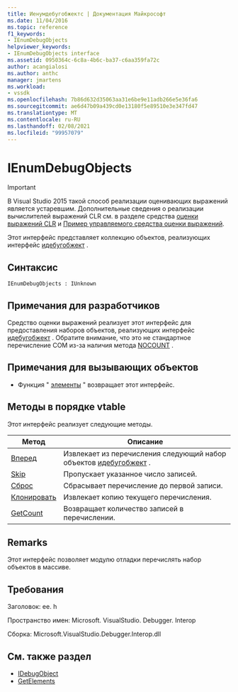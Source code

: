 ```yaml
---
title: Иенумдебугобжектс | Документация Майкрософт
ms.date: 11/04/2016
ms.topic: reference
f1_keywords:
- IEnumDebugObjects
helpviewer_keywords:
- IEnumDebugObjects interface
ms.assetid: 0950364c-6c8a-4b6c-ba37-c6aa359fa72c
author: acangialosi
ms.author: anthc
manager: jmartens
ms.workload:
- vssdk
ms.openlocfilehash: 7b86d632d35063aa31e6be9e11adb266e5e36fa6
ms.sourcegitcommit: ae6d47b09a439cd0e13180f5e89510e3e347fd47
ms.translationtype: MT
ms.contentlocale: ru-RU
ms.lasthandoff: 02/08/2021
ms.locfileid: "99957079"
---
```

# <a name="ienumdebugobjects"></a>IEnumDebugObjects
> [!IMPORTANT]
> В Visual Studio 2015 такой способ реализации оценивающих выражений является устаревшим. Дополнительные сведения о реализации вычислителей выражений CLR см. в разделе средства [оценки выражений CLR](https://github.com/Microsoft/ConcordExtensibilitySamples/wiki/CLR-Expression-Evaluators) и [Пример управляемого средства оценки выражений](https://github.com/Microsoft/ConcordExtensibilitySamples/wiki/Managed-Expression-Evaluator-Sample).

 Этот интерфейс представляет коллекцию объектов, реализующих интерфейс [идебугобжект](../../../extensibility/debugger/reference/idebugobject.md) .

## <a name="syntax"></a>Синтаксис

```
IEnumDebugObjects : IUnknown
```

## <a name="notes-for-implementers"></a>Примечания для разработчиков
 Средство оценки выражений реализует этот интерфейс для предоставления наборов объектов, реализующих интерфейс [идебугобжект](../../../extensibility/debugger/reference/idebugobject.md) . Обратите внимание, что это не стандартное перечисление COM из-за наличия метода [NOCOUNT](../../../extensibility/debugger/reference/ienumdebugobjects-getcount.md) .

## <a name="notes-for-callers"></a>Примечания для вызывающих объектов
- Функция " [элементы](../../../extensibility/debugger/reference/idebugarrayobject-getelements.md) " возвращает этот интерфейс.

## <a name="methods-in-vtable-order"></a>Методы в порядке vtable
 Этот интерфейс реализует следующие методы.

|Метод|Описание|
|------------|-----------------|
|[Вперед](../../../extensibility/debugger/reference/ienumdebugobjects-next.md)|Извлекает из перечисления следующий набор объектов [идебугобжект](../../../extensibility/debugger/reference/idebugobject.md) .|
|[Skip](../../../extensibility/debugger/reference/ienumdebugobjects-skip.md)|Пропускает указанное число записей.|
|[Сброс](../../../extensibility/debugger/reference/ienumdebugobjects-reset.md)|Сбрасывает перечисление до первой записи.|
|[Клонировать](../../../extensibility/debugger/reference/ienumdebugobjects-clone.md)|Извлекает копию текущего перечисления.|
|[GetCount](../../../extensibility/debugger/reference/ienumdebugobjects-getcount.md)|Возвращает количество записей в перечислении.|

## <a name="remarks"></a>Remarks
 Этот интерфейс позволяет модулю отладки перечислять набор объектов в массиве.

## <a name="requirements"></a>Требования
 Заголовок: ee. h

 Пространство имен: Microsoft. VisualStudio. Debugger. Interop

 Сборка: Microsoft.VisualStudio.Debugger.Interop.dll

## <a name="see-also"></a>См. также раздел
- [IDebugObject](../../../extensibility/debugger/reference/idebugobject.md)
- [GetElements](../../../extensibility/debugger/reference/idebugarrayobject-getelements.md)
